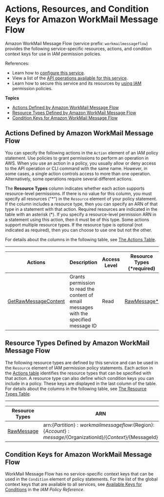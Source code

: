 # Actions, Resources, and Condition Keys for Amazon WorkMail Message Flow<a name="list_amazonworkmailmessageflow"></a>

Amazon WorkMail Message Flow \(service prefix: `workmailmessageflow`\) provides the following service\-specific resources, actions, and condition context keys for use in IAM permission policies\.

References:
+ Learn how to [configure this service](https://docs.aws.amazon.com/workmail/latest/adminguide/lambda-content.html)\.
+ View a list of the [API operations available for this service](https://docs.aws.amazon.com/workmail/latest/APIReference/)\.
+ Learn how to secure this service and its resources by [using IAM](https://docs.aws.amazon.com/workmail/latest/adminguide/lambda-content.html) permission policies\.

**Topics**
+ [Actions Defined by Amazon WorkMail Message Flow](#amazonworkmailmessageflow-actions-as-permissions)
+ [Resource Types Defined by Amazon WorkMail Message Flow](#amazonworkmailmessageflow-resources-for-iam-policies)
+ [Condition Keys for Amazon WorkMail Message Flow](#amazonworkmailmessageflow-policy-keys)

## Actions Defined by Amazon WorkMail Message Flow<a name="amazonworkmailmessageflow-actions-as-permissions"></a>

You can specify the following actions in the `Action` element of an IAM policy statement\. Use policies to grant permissions to perform an operation in AWS\. When you use an action in a policy, you usually allow or deny access to the API operation or CLI command with the same name\. However, in some cases, a single action controls access to more than one operation\. Alternatively, some operations require several different actions\.

The **Resource Types** column indicates whether each action supports resource\-level permissions\. If there is no value for this column, you must specify all resources \("\*"\) in the `Resource` element of your policy statement\. If the column includes a resource type, then you can specify an ARN of that type in a statement with that action\. Required resources are indicated in the table with an asterisk \(\*\)\. If you specify a resource\-level permission ARN in a statement using this action, then it must be of this type\. Some actions support multiple resource types\. If the resource type is optional \(not indicated as required\), then you can choose to use one but not the other\.

For details about the columns in the following table, see [The Actions Table](reference_policies_actions-resources-contextkeys.md#actions_table)\.


****  

| Actions | Description | Access Level | Resource Types \(\*required\) | Condition Keys | Dependent Actions | 
| --- | --- | --- | --- | --- | --- | 
|   [ GetRawMessageContent ](https://docs.aws.amazon.com/workmail/latest/APIReference/API_messageflow_GetRawMessageContent.html)  | Grants permission to read the content of email messages with the specified message ID | Read |   [ RawMessage\* ](#amazonworkmailmessageflow-RawMessage)   |  |  | 

## Resource Types Defined by Amazon WorkMail Message Flow<a name="amazonworkmailmessageflow-resources-for-iam-policies"></a>

The following resource types are defined by this service and can be used in the `Resource` element of IAM permission policy statements\. Each action in the [Actions table](#amazonworkmailmessageflow-actions-as-permissions) identifies the resource types that can be specified with that action\. A resource type can also define which condition keys you can include in a policy\. These keys are displayed in the last column of the table\. For details about the columns in the following table, see [The Resource Types Table](reference_policies_actions-resources-contextkeys.md#resources_table)\.


****  

| Resource Types | ARN | Condition Keys | 
| --- | --- | --- | 
|   [ RawMessage ](https://docs.aws.amazon.com/workmail/latest/adminguide/lambda-content.html)  |  arn:$\{Partition\}:workmailmessageflow:$\{Region\}:$\{Account\}:message/$\{OrganizationId\}/$\{Context\}/$\{MessageId\}  |  | 

## Condition Keys for Amazon WorkMail Message Flow<a name="amazonworkmailmessageflow-policy-keys"></a>

WorkMail Message Flow has no service\-specific context keys that can be used in the `Condition` element of policy statements\. For the list of the global context keys that are available to all services, see [Available Keys for Conditions](reference_policies_condition-keys.html#AvailableKeys) in the *IAM Policy Reference*\.